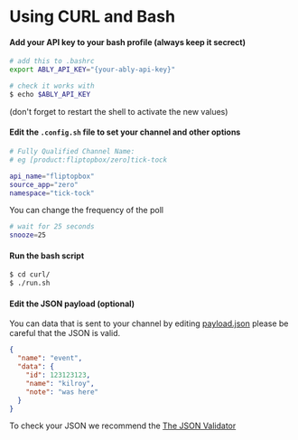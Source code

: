 # Using CURL and Bash

#### Add your API key to your bash profile (always keep it secrect)

```bash
# add this to .bashrc
export ABLY_API_KEY="{your-ably-api-key}"

# check it works with
$ echo $ABLY_API_KEY
```

(don't forget to restart the shell to activate the new values)

#### Edit the `.config.sh` file to set your channel and other options

```bash
# Fully Qualified Channel Name:
# eg [product:fliptopbox/zero]tick-tock

api_name="fliptopbox"
source_app="zero"
namespace="tick-tock"
```

You can change the frequency of the poll

```bash
# wait for 25 seconds
snooze=25
```

#### Run the bash script

```bash
$ cd curl/
$ ./run.sh
```

#### Edit the JSON payload (optional)

You can data that is sent to your channel by editing [payload.json](./curl/payload.json) please be careful that the JSON is valid.

```json
{
  "name": "event",
  "data": {
    "id": 123123123,
    "name": "kilroy",
    "note": "was here"
  }
}
```

To check your JSON we recommend the [The JSON Validator](https://jsonlint.com/)
